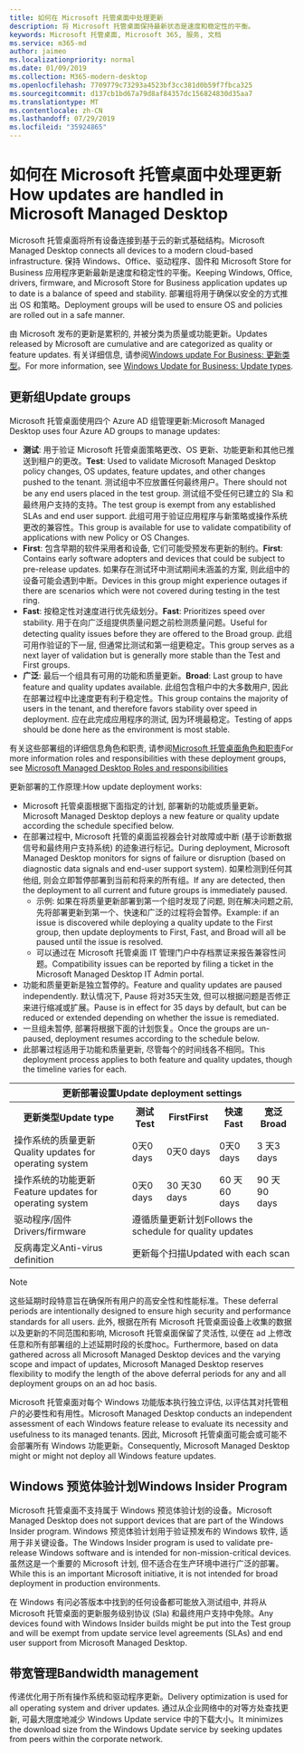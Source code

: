 ```yaml
---
title: 如何在 Microsoft 托管桌面中处理更新
description: 将 Microsoft 托管桌面保持最新状态是速度和稳定性的平衡。
keywords: Microsoft 托管桌面, Microsoft 365, 服务, 文档
ms.service: m365-md
author: jaimeo
ms.localizationpriority: normal
ms.date: 01/09/2019
ms.collection: M365-modern-desktop
ms.openlocfilehash: 7709779c73293a4523bf3cc381d0b59f7fbca325
ms.sourcegitcommit: d137cb1bd67a79d8af84357dc156824830d35aa7
ms.translationtype: MT
ms.contentlocale: zh-CN
ms.lasthandoff: 07/29/2019
ms.locfileid: "35924865"
---
```

# <a name="how-updates-are-handled-in-microsoft-managed-desktop"></a><span data-ttu-id="51539-104">如何在 Microsoft 托管桌面中处理更新</span><span class="sxs-lookup"><span data-stu-id="51539-104">How updates are handled in Microsoft Managed Desktop</span></span>


<!--This topic is the target for a "Learn more" link in the Admin Portal (aka.ms/update-rings); do not delete.-->

<!--Update management -->

<span data-ttu-id="51539-105">Microsoft 托管桌面将所有设备连接到基于云的新式基础结构。</span><span class="sxs-lookup"><span data-stu-id="51539-105">Microsoft Managed Desktop connects all devices to a modern cloud-based infrastructure.</span></span> <span data-ttu-id="51539-106">保持 Windows、Office、驱动程序、固件和 Microsoft Store for Business 应用程序更新最新是速度和稳定性的平衡。</span><span class="sxs-lookup"><span data-stu-id="51539-106">Keeping Windows, Office, drivers, firmware, and Microsoft Store for Business application updates up to date is a balance of speed and stability.</span></span> <span data-ttu-id="51539-107">部署组将用于确保以安全的方式推出 OS 和策略。</span><span class="sxs-lookup"><span data-stu-id="51539-107">Deployment groups will be used to ensure OS and policies are rolled out in a safe manner.</span></span> 

<span data-ttu-id="51539-108">由 Microsoft 发布的更新是累积的, 并被分类为质量或功能更新。</span><span class="sxs-lookup"><span data-stu-id="51539-108">Updates released by Microsoft are cumulative and are categorized as quality or feature updates.</span></span>
<span data-ttu-id="51539-109">有关详细信息, 请参阅[Windows update For Business: 更新类型](https://docs.microsoft.com/windows/deployment/update/waas-manage-updates-wufb#update-types)。</span><span class="sxs-lookup"><span data-stu-id="51539-109">For more information, see [Windows Update for Business: Update types](https://docs.microsoft.com/windows/deployment/update/waas-manage-updates-wufb#update-types).</span></span> 

## <a name="update-groups"></a><span data-ttu-id="51539-110">更新组</span><span class="sxs-lookup"><span data-stu-id="51539-110">Update groups</span></span>

<span data-ttu-id="51539-111">Microsoft 托管桌面使用四个 Azure AD 组管理更新:</span><span class="sxs-lookup"><span data-stu-id="51539-111">Microsoft Managed Desktop uses four Azure AD groups to manage updates:</span></span>

- <span data-ttu-id="51539-112">**测试**: 用于验证 Microsoft 托管桌面策略更改、OS 更新、功能更新和其他已推送到租户的更改。</span><span class="sxs-lookup"><span data-stu-id="51539-112">**Test**: Used to validate Microsoft Managed Desktop policy changes, OS updates, feature updates, and other changes pushed to the tenant.</span></span> <span data-ttu-id="51539-113">测试组中不应放置任何最终用户。</span><span class="sxs-lookup"><span data-stu-id="51539-113">There should not be any end users placed in the test group.</span></span> <span data-ttu-id="51539-114">测试组不受任何已建立的 Sla 和最终用户支持的支持。</span><span class="sxs-lookup"><span data-stu-id="51539-114">The test group is exempt from any established SLAs and end user support.</span></span> <span data-ttu-id="51539-115">此组可用于验证应用程序与新策略或操作系统更改的兼容性。</span><span class="sxs-lookup"><span data-stu-id="51539-115">This group is available for use to validate compatibility of applications with new Policy or OS Changes.</span></span>  
- <span data-ttu-id="51539-116">**First**: 包含早期的软件采用者和设备, 它们可能受预发布更新的制约。</span><span class="sxs-lookup"><span data-stu-id="51539-116">**First**: Contains early software adopters and devices that could be subject to pre-release updates.</span></span> <span data-ttu-id="51539-117">如果存在测试环中测试期间未涵盖的方案, 则此组中的设备可能会遇到中断。</span><span class="sxs-lookup"><span data-stu-id="51539-117">Devices in this group might experience outages if there are scenarios which were not covered during testing in the test ring.</span></span>
- <span data-ttu-id="51539-118">**Fast**: 按稳定性对速度进行优先级划分。</span><span class="sxs-lookup"><span data-stu-id="51539-118">**Fast**: Prioritizes speed over stability.</span></span> <span data-ttu-id="51539-119">用于在向广泛组提供质量问题之前检测质量问题。</span><span class="sxs-lookup"><span data-stu-id="51539-119">Useful for detecting quality issues before they are offered to the Broad group.</span></span> <span data-ttu-id="51539-120">此组可用作验证的下一层, 但通常比测试和第一组更稳定。</span><span class="sxs-lookup"><span data-stu-id="51539-120">This group serves as a next layer of validation but is generally more stable than the Test and First groups.</span></span> 
- <span data-ttu-id="51539-121">**广泛**: 最后一个组具有可用的功能和质量更新。</span><span class="sxs-lookup"><span data-stu-id="51539-121">**Broad**: Last group to have feature and quality updates available.</span></span> <span data-ttu-id="51539-122">此组包含租户中的大多数用户, 因此在部署过程中比速度更有利于稳定性。</span><span class="sxs-lookup"><span data-stu-id="51539-122">This group contains the majority of users in the tenant, and therefore favors stability over speed in deployment.</span></span> <span data-ttu-id="51539-123">应在此完成应用程序的测试, 因为环境最稳定。</span><span class="sxs-lookup"><span data-stu-id="51539-123">Testing of apps should be done here as the environment is most stable.</span></span> 

<span data-ttu-id="51539-124">有关这些部署组的详细信息角色和职责, 请参阅[Microsoft 托管桌面角色和职责](../intro/roles-and-responsibilities.md)</span><span class="sxs-lookup"><span data-stu-id="51539-124">For more information roles and responsibilities with these deployment groups, see [Microsoft Managed Desktop Roles and responsibilities](../intro/roles-and-responsibilities.md)</span></span>

<span data-ttu-id="51539-125">更新部署的工作原理:</span><span class="sxs-lookup"><span data-stu-id="51539-125">How update deployment works:</span></span>
- <span data-ttu-id="51539-126">Microsoft 托管桌面根据下面指定的计划, 部署新的功能或质量更新。</span><span class="sxs-lookup"><span data-stu-id="51539-126">Microsoft Managed Desktop deploys a new feature or quality update according the schedule specified below.</span></span>
- <span data-ttu-id="51539-127">在部署过程中, Microsoft 托管的桌面监视器会针对故障或中断 (基于诊断数据信号和最终用户支持系统) 的迹象进行标记。</span><span class="sxs-lookup"><span data-stu-id="51539-127">During deployment, Microsoft Managed Desktop monitors for signs of failure or disruption (based on diagnostic data signals and end-user support system).</span></span> <span data-ttu-id="51539-128">如果检测到任何其他组, 则会立即暂停部署到当前和将来的所有组。</span><span class="sxs-lookup"><span data-stu-id="51539-128">If any are detected, then the deployment to all current and future groups is immediately paused.</span></span>
    - <span data-ttu-id="51539-129">示例: 如果在将质量更新部署到第一个组时发现了问题, 则在解决问题之前, 先将部署更新到第一个、快速和广泛的过程将会暂停。</span><span class="sxs-lookup"><span data-stu-id="51539-129">Example: if an issue is discovered while deploying a quality update to the First group, then update deployments to First, Fast, and Broad will all be paused until the issue is resolved.</span></span>
    - <span data-ttu-id="51539-130">可以通过在 Microsoft 托管桌面 IT 管理门户中存档票证来报告兼容性问题。</span><span class="sxs-lookup"><span data-stu-id="51539-130">Compatibility issues can be reported by filing a ticket in the Microsoft Managed Desktop IT Admin portal.</span></span>
- <span data-ttu-id="51539-131">功能和质量更新是独立暂停的。</span><span class="sxs-lookup"><span data-stu-id="51539-131">Feature and quality updates are paused independently.</span></span> <span data-ttu-id="51539-132">默认情况下, Pause 将对35天生效, 但可以根据问题是否修正来进行缩减或扩展。</span><span class="sxs-lookup"><span data-stu-id="51539-132">Pause is in effect for 35 days by default, but can be reduced or extended depending on whether the issue is remediated.</span></span>
- <span data-ttu-id="51539-133">一旦组未暂停, 部署将根据下面的计划恢复。</span><span class="sxs-lookup"><span data-stu-id="51539-133">Once the groups are un-paused, deployment resumes according to the schedule below.</span></span>
- <span data-ttu-id="51539-134">此部署过程适用于功能和质量更新, 尽管每个的时间线各不相同。</span><span class="sxs-lookup"><span data-stu-id="51539-134">This deployment process applies to both feature and quality updates, though the timeline varies for each.</span></span>

<table>
<tr><th colspan="5"><span data-ttu-id="51539-135">更新部署设置</span><span class="sxs-lookup"><span data-stu-id="51539-135">Update deployment settings</span></span></th></tr>
<tr><th><span data-ttu-id="51539-136">更新类型</span><span class="sxs-lookup"><span data-stu-id="51539-136">Update type</span></span></th><th><span data-ttu-id="51539-137">测试</span><span class="sxs-lookup"><span data-stu-id="51539-137">Test</span></span></th><th><span data-ttu-id="51539-138">First</span><span class="sxs-lookup"><span data-stu-id="51539-138">First</span></span></th><th><span data-ttu-id="51539-139">快速</span><span class="sxs-lookup"><span data-stu-id="51539-139">Fast</span></span></th><th><span data-ttu-id="51539-140">宽泛</span><span class="sxs-lookup"><span data-stu-id="51539-140">Broad</span></span></th></tr>
<tr><td><span data-ttu-id="51539-141">操作系统的质量更新</span><span class="sxs-lookup"><span data-stu-id="51539-141">Quality updates for operating system</span></span></td><td><span data-ttu-id="51539-142">0天</span><span class="sxs-lookup"><span data-stu-id="51539-142">0 days</span></span></td><td><span data-ttu-id="51539-143">0天</span><span class="sxs-lookup"><span data-stu-id="51539-143">0 days</span></span></td><td><span data-ttu-id="51539-144">0天</span><span class="sxs-lookup"><span data-stu-id="51539-144">0 days</span></span></td><td><span data-ttu-id="51539-145">3 天</span><span class="sxs-lookup"><span data-stu-id="51539-145">3 days</span></span></td></tr>
<tr><td><span data-ttu-id="51539-146">操作系统的功能更新</span><span class="sxs-lookup"><span data-stu-id="51539-146">Feature updates for operating system</span></span></td><td><span data-ttu-id="51539-147">0天</span><span class="sxs-lookup"><span data-stu-id="51539-147">0 days</span></span></td><td><span data-ttu-id="51539-148">30 天</span><span class="sxs-lookup"><span data-stu-id="51539-148">30 days</span></span></td><td><span data-ttu-id="51539-149">60 天</span><span class="sxs-lookup"><span data-stu-id="51539-149">60 days</span></span></td><td><span data-ttu-id="51539-150">90 天</span><span class="sxs-lookup"><span data-stu-id="51539-150">90 days</span></span></td></tr>
<tr><td><span data-ttu-id="51539-151">驱动程序/固件</span><span class="sxs-lookup"><span data-stu-id="51539-151">Drivers/firmware</span></span></td><td colspan="4"><span data-ttu-id="51539-152">遵循质量更新计划</span><span class="sxs-lookup"><span data-stu-id="51539-152">Follows the schedule for quality updates</span></span></td></tr>
<tr><td><span data-ttu-id="51539-153">反病毒定义</span><span class="sxs-lookup"><span data-stu-id="51539-153">Anti-virus definition</span></span></td><td colspan="4"><span data-ttu-id="51539-154">更新每个扫描</span><span class="sxs-lookup"><span data-stu-id="51539-154">Updated with each scan</span></span></td></tr>
</table>

>[!NOTE]
><span data-ttu-id="51539-155">这些延期时段特意旨在确保所有用户的高安全性和性能标准。</span><span class="sxs-lookup"><span data-stu-id="51539-155">These deferral periods are intentionally designed to ensure high security and performance standards for all users.</span></span> <span data-ttu-id="51539-156">此外, 根据在所有 Microsoft 托管桌面设备上收集的数据以及更新的不同范围和影响, Microsoft 托管桌面保留了灵活性, 以便在 ad 上修改任意和所有部署组的上述延期时段的长度hoc。</span><span class="sxs-lookup"><span data-stu-id="51539-156">Furthermore, based on data gathered across all Microsoft Managed Desktop devices and the varying scope and impact of updates, Microsoft Managed Desktop reserves flexibility to modify the length of the above deferral periods for any and all deployment groups on an ad hoc basis.</span></span>
>
><span data-ttu-id="51539-157">Microsoft 托管桌面对每个 Windows 功能版本执行独立评估, 以评估其对托管租户的必要性和有用性。</span><span class="sxs-lookup"><span data-stu-id="51539-157">Microsoft Managed Desktop conducts an independent assessment of each Windows feature release to evaluate its necessity and usefulness to its managed tenants.</span></span> <span data-ttu-id="51539-158">因此, Microsoft 托管桌面可能会或可能不会部署所有 Windows 功能更新。</span><span class="sxs-lookup"><span data-stu-id="51539-158">Consequently, Microsoft Managed Desktop might or might not deploy all Windows feature updates.</span></span> 

## <a name="windows-insider-program"></a><span data-ttu-id="51539-159">Windows 预览体验计划</span><span class="sxs-lookup"><span data-stu-id="51539-159">Windows Insider Program</span></span>

<span data-ttu-id="51539-160">Microsoft 托管桌面不支持属于 Windows 预览体验计划的设备。</span><span class="sxs-lookup"><span data-stu-id="51539-160">Microsoft Managed Desktop does not support devices that are part of the Windows Insider program.</span></span> <span data-ttu-id="51539-161">Windows 预览体验计划用于验证预发布的 Windows 软件, 适用于非关键设备。</span><span class="sxs-lookup"><span data-stu-id="51539-161">The Windows Insider program is used to validate pre-release Windows software and is intended for non-mission-critical devices.</span></span> <span data-ttu-id="51539-162">虽然这是一个重要的 Microsoft 计划, 但不适合在生产环境中进行广泛的部署。</span><span class="sxs-lookup"><span data-stu-id="51539-162">While this is an important Microsoft initiative, it is not intended for broad deployment in production environments.</span></span> 

<span data-ttu-id="51539-163">在 Windows 有问必答版本中找到的任何设备都可能放入测试组中, 并将从 Microsoft 托管桌面的更新服务级别协议 (Sla) 和最终用户支持中免除。</span><span class="sxs-lookup"><span data-stu-id="51539-163">Any devices found with Windows Insider builds might be put into the Test group and will be exempt from update service level agreements (SLAs) and end user support from Microsoft Managed Desktop.</span></span>

## <a name="bandwidth-management"></a><span data-ttu-id="51539-164">带宽管理</span><span class="sxs-lookup"><span data-stu-id="51539-164">Bandwidth management</span></span>

<span data-ttu-id="51539-165">传递优化用于所有操作系统和驱动程序更新。</span><span class="sxs-lookup"><span data-stu-id="51539-165">Delivery optimization is used for all operating system and driver updates.</span></span> <span data-ttu-id="51539-166">通过从企业网络中的对等方处查找更新, 可最大限度地减少 Windows Update service 中的下载大小。</span><span class="sxs-lookup"><span data-stu-id="51539-166">It minimizes the download size from the Windows Update service by seeking updates from peers within the corporate network.</span></span>



